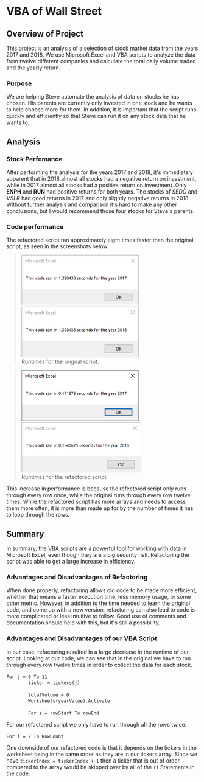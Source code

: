 # VBA of Wall Street

## Overview of Project

This project is an analysis of a selection of stock market data from the years 2017 and 2018. We use Microsoft Excel and VBA scripts to analyze the data from twelve different companies and calculate the total daily volume traded and the yearly return.

### Purpose

We are helping Steve automate the analysis of data on stocks he has chosen. His parents are currently only invested in one stock and he wants to help choose more for them. In addition, it is important that the script runs quickly and efficiently so that Steve can run it on any stock data that he wants to.

## Analysis

### Stock Perfomance

After performing the analysis for the years 2017 and 2018, it's immediately apparent that in 2018 almost all stocks had a negative return on investment, while in 2017 almost all stocks had a positive return on investment. Only **ENPH** and **RUN** had positive returns for both years. The stocks of *SEDG* and *VSLR* had good returns in 2017 and only slightly negative returns in 2018. Without further analysis and comparison it's hard to make any other conclusions, but I would recommend those four stocks for Steve's parents. 

### Code performance

The refactored script ran approximately eight times faster than the original script, as seen in the screenshots below. 
>![Runtime for original code on 2017 data](resources/VBA_Original_2017.png) ![Runtime for original code on 2018 data](resources/VBA_Original_2018.png)\
>Runtimes for the orignal script.


>![Runtime for refactored code on 2017 data](resources/VBA_Challenge_2017.png) ![Runtime for refactored code on 2018 data](resources/VBA_Challenge_2018.png)\
>Runtimes for the refactored script.

This increase in performance is because the refectored script only runs through every row once, while the original runs through every row twelve times. While the refactored script has more arrays and needs to access them more often, it is more than made up for by the number of times it has to loop through the rows. 

## Summary

In summary, the VBA scripts are a powerful tool for working with data in Microsoft Excel, even though they are a big security risk. Refactoring the script was able to get a large increase in efficiency.

### Advantages and Disadvantages of Refactoring

When done properly, refactoring allows old code to be made more efficient, whether that means a faster execution time, less memory usage, or some other metric. However, in addition to the time needed to learn the original code, and come up with a new version, refactoring can also lead to code is more complicated or less intuitive to follow. Good use of comments and documentation should help with this, but it's still a possibility.

### Advantages and Disadvantages of our VBA Script

In our case, refactoring resulted in a large decrease in the runtime of our script. Looking at our code, we can see that in the original we have to run through every row twelve times in order to collect the data for each stock.
```
For j = 0 To 11
        ticker = tickers(j)

        totalVolume = 0
        Worksheets(yearValue).Activate

        For i = rowStart To rowEnd
```
For our refactored script we only have to run through all the rows twice.
```
For i = 2 To RowCount
```

One downside of our refactored code is that it depends on the tickers in the worksheet being in the same order as they are in our tickers array. Since we have `tickerIndex = tickerIndex + 1` then a ticker that is out of order compared to the array would be skipped over by all of the `If` Statements in the code.
